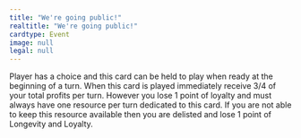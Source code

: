 ```yaml
---
title: "We're going public!"
realtitle: "We're going public!"
cardtype: Event
image: null
legal: null
---
```


Player has a choice and this card can be held to play when ready at the beginning of a turn. When this card is played immediately receive 3/4 of your total profits per turn. However you lose 1 point of loyalty and must always have one resource per turn dedicated to this card. If you are not able to keep this resource available then you are delisted and lose 1 point of Longevity and Loyalty.
